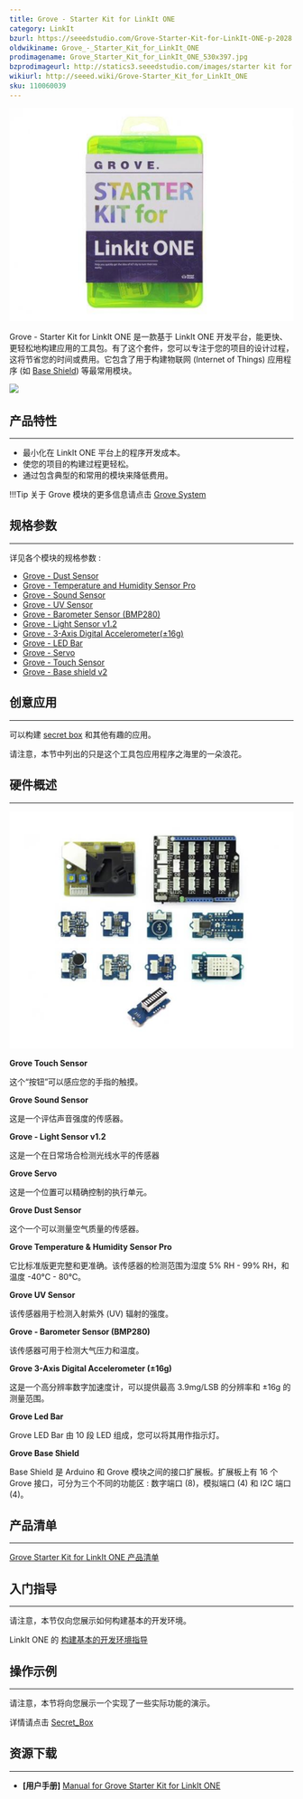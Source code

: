 ```yaml
---
title: Grove - Starter Kit for LinkIt ONE
category: LinkIt
bzurl: https://seeedstudio.com/Grove-Starter-Kit-for-LinkIt-ONE-p-2028.html
oldwikiname: Grove_-_Starter_Kit_for_LinkIt_ONE
prodimagename: Grove_Starter_Kit_for_LinkIt_ONE_530x397.jpg
bzprodimageurl: http://statics3.seeedstudio.com/images/starter kit for linkit one 1.jpg
wikiurl: http://seeed.wiki/Grove-Starter_Kit_for_LinkIt_ONE
sku: 110060039
---
```


![](https://raw.githubusercontent.com/SeeedDocument/Grove-Starter_Kit_for_LinkIt_ONE/master/img/Grove_Starter_Kit_for_LinkIt_ONE_530x397.jpg)

Grove - Starter Kit for LinkIt ONE 是一款基于 LinkIt ONE 开发平台，能更快、更轻松地构建应用的工具包。有了这个套件，您可以专注于您的项目的设计过程，这将节省您的时间或费用。它包含了用于构建物联网 (Internet of Things) 应用程序 (如 [Base Shield](/Base_Shield_V2)) 等最常用模块。

[![](https://github.com/SeeedDocument/wiki_chinese/raw/master/docs/images/click_to_buy.PNG)](https://item.taobao.com/item.htm?spm=a230r.1.14.1.16c5d876F9t1uT&id=45554153789&ns=1&abbucket=1#detail)

## 产品特性
--------

-   最小化在 LinkIt ONE 平台上的程序开发成本。
-   使您的项目的构建过程更轻松。
-   通过包含典型的和常用的模块来降低费用。

!!!Tip
    关于 Grove 模块的更多信息请点击 [Grove System](http://seeed.wiki/Grove_System/)


## 规格参数
-------------

详见各个模块的规格参数 :

-   [Grove - Dust Sensor](http://seeed.wiki/Grove-Dust_Sensor/)
-   [Grove - Temperature and Humidity Sensor Pro](http://seeed.wiki/Grove-Temperature_and_Humidity_Sensor_Pro/)
-   [Grove - Sound Sensor](http://seeed.wiki/Grove-Sound_Sensor/)
-   [Grove - UV Sensor](http://seeed.wiki/Grove-UV_Sensor/)
-   [Grove - Barometer Sensor (BMP280)](http://seeed.wiki/Grove-Barometer_Sensor-BMP280/)
-   [Grove - Light Sensor v1.2](http://seeed.wiki/Grove-Light_Sensor/)
-   [Grove - 3-Axis Digital Accelerometer(±16g)](http://seeed.wiki/Grove-3-Axis_Digital_Accelerometer-16g/)
-   [Grove - LED Bar](http://seeed.wiki/Grove-LED_Bar/)
-   [Grove - Servo](http://seeed.wiki/Grove-Servo/)
-   [Grove - Touch Sensor](http://seeed.wiki/Grove-Touch_Sensor/)
-   [Grove - Base shield v2](http://seeed.wiki/Base_Shield_V2/)

## 创意应用
-----------------

可以构建 [secret box](/Secret_Box) 和其他有趣的应用。

请注意，本节中列出的只是这个工具包应用程序之海里的一朵浪花。

## 硬件概述
-----------------

![](https://raw.githubusercontent.com/SeeedDocument/Grove-Starter_Kit_for_LinkIt_ONE/master/img/Grove_Starter_Kit_for_LinkIt_ONE_modules.jpg)

**Grove Touch Sensor**

这个“按钮”可以感应您的手指的触摸。

**Grove Sound Sensor**

这是一个评估声音强度的传感器。

**Grove - Light Sensor v1.2**

这是一个在日常场合检测光线水平的传感器

**Grove Servo**

这是一个位置可以精确控制的执行单元。

**Grove Dust Sensor**

这个一个可以测量空气质量的传感器。

**Grove Temperature & Humidity Sensor Pro**

它比标准版更完整和更准确。该传感器的检测范围为湿度 5% RH - 99% RH，和温度 -40°C - 80°C。

**Grove UV Sensor**

该传感器用于检测入射紫外 (UV) 辐射的强度。

**Grove - Barometer Sensor (BMP280)**

该传感器可用于检测大气压力和温度。

**Grove 3-Axis Digital Accelerometer (±16g)**

这是一个高分辨率数字加速度计，可以提供最高 3.9mg/LSB 的分辨率和 ±16g 的测量范围。

**Grove Led Bar**

Grove LED Bar 由 10 段 LED 组成，您可以将其用作指示灯。

**Grove Base Shield**

Base Shield 是 Arduino 和 Grove 模块之间的接口扩展板。扩展板上有 16 个 Grove 接口，可分为三个不同的功能区 : 数字端口 (8)，模拟端口 (4) 和 I2C 端口 (4)。

## 产品清单
---------

[Grove Starter Kit for LinkIt ONE 产品清单](https://raw.githubusercontent.com/SeeedDocument/Grove-Starter_Kit_for_LinkIt_ONE/master/res/Parts_List_Grove_Starter_Kit_for_LinkIt_ONE.pdf)

## 入门指导
-----------

请注意，本节仅向您展示如何构建基本的开发环境。

LinkIt ONE 的 [构建基本的开发环境指导](/LinkIt_ONE)

## 操作示例
-----

请注意，本节将向您展示一个实现了一些实际功能的演示。

详情请点击 [Secret_Box](/Secret_Box)

## 资源下载
---------

- **[用户手册]** [Manual for Grove Starter Kit for LinkIt ONE](https://raw.githubusercontent.com/SeeedDocument/Grove-Starter_Kit_for_LinkIt_ONE/master/res/Manual_for_Grove_Starter_kit_for_LinkIt_ONE_compressed.pdf)


<!-- This Markdown file was created from http://www.seeedstudio.com/wiki/Grove_-_Starter_Kit_for_LinkIt_ONE -->
